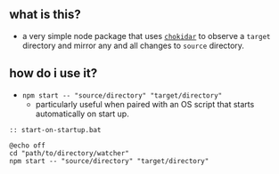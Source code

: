 ## what is this?
* a very simple node package that uses [`chokidar`](https://github.com/paulmillr/chokidar) to observe a `target` directory and mirror any and all changes to `source` directory.

## how do i use it?
* `npm start -- "source/directory" "target/directory"`
  * particularly useful when paired with an OS script that starts automatically on start up. 
  
```
:: start-on-startup.bat

@echo off
cd "path/to/directory/watcher"
npm start -- "source/directory" "target/directory"
```